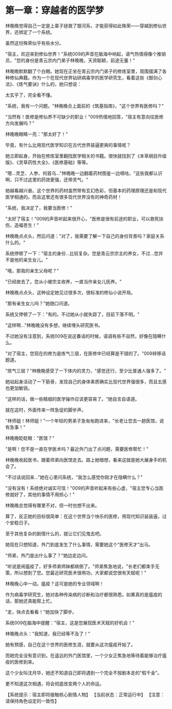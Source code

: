 # 第一章：穿越者的医学梦

林晚晚觉得自己一定是上辈子拯救了银河系，才能获得如此殊荣——穿越到修仙世界，还绑定了一个系统。

虽然这份殊荣似乎有些水分。

"宿主，欢迎来到修仙世界！"系统009的声音在脑海中响起，语气热情得像个推销员，"您的身份是青云宗内门弟子林晚晚，天资聪颖，前途无量！"

林晚晚默默翻了个白眼。她现在正坐在青云宗内门弟子的修炼室里，周围摆满了各种修仙典籍。作为一个在现代世界钻研病毒学的医学研究生，看着这些《御剑心法》、《炼气要诀》什么的，她只想说：

太玄乎了，完全看不懂。

"系统，我有一个问题。"林晚晚合上面前的《筑基指南》，"这个世界有医修吗？"

"当然有！医修是修仙界不可缺少的职业！"009热情地回答，"宿主有意向往医修方向发展吗？"

林晚晚眼睛一亮："那太好了！"

毕竟，有什么比用现代医学知识在古代世界装逼更爽的事情呢？

她立即起身，开始在修炼室里翻找医学相关的书籍。很快就找到了《本草纲目升级版》、《灵草药性大全》、《医修基础》等等。

"嗯...灵芝、人参、何首乌..."林晚晚一边翻着药材图鉴一边嘀咕，"这些我都认识啊，只不过这里的药效更强，还带灵气。"

她越看越兴奋。这个世界的药材虽然带有玄幻色彩，但基本的药理原理还是和现代医学相通的。而且这里还有很多现代世界没有的神奇药材！

"系统，我决定了，我要当医修！"

"太好了宿主！"009的声音听起来很开心，"医修是很有前途的职业，可以救死扶伤，造福苍生！"

林晚晚点点头，然后问道："对了，我需要了解一下自己的身份背景吗？家庭关系什么的。"

系统停顿了一下："宿主的身份...比较复杂。您是青云宗宗主的养女，不过...您并不是他的亲生女儿。"

"哦，那我的亲生父母呢？"

"已经故去了。您从小被宗主收养，一直当作亲女儿抚养。"

林晚晚点点头，这种设定她见过很多次，很标准的修仙小说开局。

"那有亲生女儿吗？"她随口问道。

系统又停顿了一下："有的。不过她从小就失踪了，目前下落不明。"

"这样啊..."林晚晚没有多想，继续埋头研究医书。

不过她没有注意到，系统009在说这番话的时候，语调有些不自然，好像在隐瞒什么。

"对了宿主，您现在的修为是炼气三层，在医修中已经算是不错的了。"009转移话题道。

"炼气三层？"林晚晚感受了一下体内的灵力，"感觉还行，至少比普通人强多了。"

她站起身活动了一下筋骨，发现自己的身体素质确实比现代世界强很多，而且五感也更加敏锐。

"这样的话，做一些精细的医学操作应该更容易了。"她自言自语道。

就在这时，外面传来一阵急促的脚步声。

"林师姐！林师姐！"一个年轻的男弟子急匆匆跑进来，"长老让您去一趟医馆，说有急事！"

林晚晚眨眨眼："医馆？"

"是啊！您不是一直在学医术吗？最近外门出了点问题，需要医修帮忙！"

林晚晚收起医书，跟着师弟向医馆走去。路上她暗想，看来这就是她大展身手的机会了。

"不过话说回来..."她在心里问系统，"我怎么感觉你刚才在隐瞒什么？"

"没有没有！系统绝对诚实可信！"009的声音听起来有些心虚，"宿主您专心当医修就好了，其他的事情不用担心！"

林晚晚总觉得有哪里不对，但一时也想不出来。

算了，反正她的目标很简单：在这个世界当个快乐的医修，用现代知识装装逼，过个安稳日子。

至于其他复杂的剧情什么的，就让它们见鬼去吧。

她现在只想知道，外门到底发生了什么事情，需要她这个"医修天才"出马。

"师弟，外门是出什么事了？"她边走边问。

"听说是闹瘟疫了，好多师弟师妹都病倒了。"师弟焦急地说，"长老们都束手无策，所以想到了您。您最近研究医术很用功，大家都说您很有天赋呢！"

林晚晚心中一动。瘟疫？这可是她的专业领域啊！

作为病毒学研究生，她对各种传染病的诊断和治疗都很熟悉。如果真的是瘟疫的话，那她还真能帮上忙。

"走，快点去看看！"她加快了脚步。

系统009在脑海中提醒："宿主，这是您展现医术天赋的好机会！"

林晚晚点头："我知道，我已经等不及了！"

她有预感，自己在这个世界的医修生涯，就要从这次瘟疫开始了。

而她完全没有意识到，在遥远的外门医馆里，一个少女正焦急地等待着能够治疗瘟疫的医修到来。

这个少女叫沈月华，她还不知道自己即将遇到一个完全不按剧本走的"假千金"。

更不知道这次相遇，将会彻底改变两个人的命运。

【系统提示：宿主即将接触核心剧情人物】
【当前状态：正常运行中】
【注意：请保持角色设定的一致性】